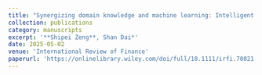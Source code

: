 ```yaml
---
title: "Synergizing domain knowledge and machine learning: Intelligent early fraud detection enhanced by earnings management analysis"
collection: publications
category: manuscripts
excerpt: '**Shipei Zeng**, Shan Dai*'
date: 2025-05-02
venue: 'International Review of Finance'
paperurl: 'https://onlinelibrary.wiley.com/doi/full/10.1111/irfi.70021'
---
```

